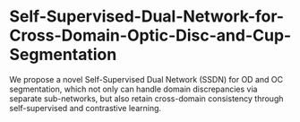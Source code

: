 # Self-Supervised-Dual-Network-for-Cross-Domain-Optic-Disc-and-Cup-Segmentation
We propose a novel Self-Supervised Dual Network (SSDN) for OD and OC segmentation, which not only can handle domain discrepancies via separate sub-networks, but also retain cross-domain consistency through self-supervised and contrastive learning.
